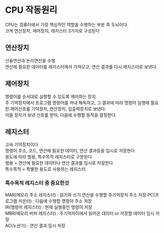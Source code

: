 # CPU 작동원리
CPU는 컴퓨터에서 가장 핵심적인 역할을 수행하는 부분 즉 두뇌이다.   
크게 연산장치, 제어장치, 레지스터 3가지로 구성된다   

## 연산장치
산술연산과 논리연산을 수행   
연산에 필요한 데이터를 레지스터에서 가져오고, 연산 결과를 다시 레지스터로 보낸다.   

## 제어장치
명령어를 순서대로 실행할 수 있도록 제어하는 장치   
주 기억장치에서 프로그램 명령어를 꺼내 해독하고, 그 결과에 따라 명령어 실행에 필요한 제어신호를 기억장치, 연산장치, 입출력장치로 보낸다.   
이들 장치가 보낸 신호를 받아, 다음에 수행할 동작을 결정한다.   

## 레지스터
고속 기억장치이다   
명령어 주소, 코드, 연산에 필요한 데이터, 연산 결과등을 임시로 저장한다   
용도에 따라 범용, 특수목적 레지스터로 구분된다   
범용 = 연산에 필요한 데이터나 연산 결과를 임시로 저장한다   
특수목적 = 특별한 용도로 사용하는 레지스터   

### 특수목적 레지스터 중 중요한것
MAR(메모리 주소 레지스터) : 읽기와 쓰기 연산을 수행할 주기억장치 주소 저장
PC(프로그램 카운터) : 다음에 수행할 명령어 주소 저장   
IR(명령어 레지스터) : 현재 실행중인 명령어 저장   
MBR(메모리 버퍼 레지스터) : 주기억자이에서 읽어온 데이터 or 저장할 데이터 임시 저장   
AC(누산기) : 연산 결과 임시 저장   

